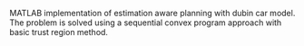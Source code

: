 MATLAB implementation of estimation aware planning with dubin car model. The problem is solved using a sequential convex program approach with basic trust region method.
